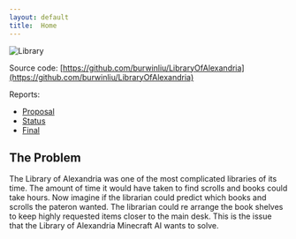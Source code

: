 ```yaml
---
layout: default
title:  Home
---
```

![Library](../src/library.png)

Source code: [https://github.com/burwinliu/LibraryOfAlexandria](https://github.com/burwinliu/LibraryOfAlexandria)

Reports:

- [Proposal](proposal.html)
- [Status](status.html)
- [Final](final.html)

## The Problem
The Library of Alexandria was one of the most complicated libraries of its time. The amount of time it would have taken to find scrolls and books could take hours. Now imagine if the librarian could predict which books and scrolls the pateron wanted. The librarian could re arrange the book shelves to keep highly requested items closer to the main desk. This is the issue that the Library of Alexandria Minecraft AI wants to solve.




